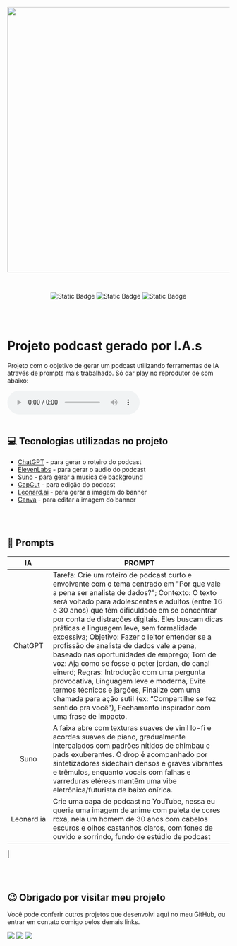 <p align="center">
    <img width="600" src="./banner.png">
</p>

<br>

<p align="center">
	<img alt="Static Badge" src="https://img.shields.io/badge/Dio-Course-blue">
	<img alt="Static Badge" src="https://img.shields.io/badge/Prompts-Project-purple">
  <img alt="Static Badge" src="https://img.shields.io/badge/license-MIT-green">
</p>

 <br>
 <br>

# Projeto podcast gerado por I.A.s

Projeto com o objetivo de gerar um podcast utilizando ferramentas de IA através de prompts mais trabalhado. Só dar play no reprodutor de som abaixo:

<audio controls>
  <source src="https://raw.githubusercontent.com/KevynFirst/podcast-IA/main/Podcast - Por que ser um analista de dados.mp3" type="audio/mpeg">
  Seu navegador não suporta o elemento de áudio.
</audio>

 <br>
 <br>

## 💻 Tecnologias utilizadas no projeto

- [ChatGPT](https://chat.openai.com/) - para gerar o roteiro do podcast
- [ElevenLabs](https://elevenlabs.io/) - para gerar o audio do podcast
- [Suno](https://suno.com/) - para gerar a musica de background
- [CapCut](https://www.capcut.com/pt-br/) - para edição do podcast
- [Leonard.ai](https://leonardo.ai/) - para gerar a imagem do banner
- [Canva](https://canva.com/) - para editar a imagem do banner

 <br>
 <br>

## 📄 Prompts


|   IA   | PROMPT                                                                                                                                                                                                                                                                         |
| :------: | ------------------------------------------------------------------------------------------------------------------------------------------------------------------------------------------------------------------------------------------------------------------------------ |
|   ChatGPT | Tarefa: Crie um roteiro de podcast curto e envolvente com o tema centrado em "Por que vale a pena ser analista de dados?"; Contexto: O texto será voltado para adolescentes e adultos (entre 16 e 30 anos) que têm dificuldade em se concentrar por conta de distrações digitais. Eles buscam dicas práticas e linguagem leve, sem formalidade excessiva; Objetivo: Fazer o leitor entender se a profissão de analista de dados vale a pena, baseado nas oportunidades de emprego; Tom de voz: Aja como se fosse o peter jordan, do canal einerd; Regras: Introdução com uma pergunta provocativa, Linguagem leve e moderna, Evite termos técnicos e jargões, Finalize com uma chamada para ação sutil (ex: “Compartilhe se fez sentido pra você”), Fechamento inspirador com uma frase de impacto.
| Suno | A faixa abre com texturas suaves de vinil lo-fi e acordes suaves de piano, gradualmente intercalados com padrões nítidos de chimbau e pads exuberantes. O drop é acompanhado por sintetizadores sidechain densos e graves vibrantes e trêmulos, enquanto vocais com falhas e varreduras etéreas mantêm uma vibe eletrônica/futurista de baixo onírica.
| Leonard.ia | Crie uma capa de podcast no YouTube, nessa eu queria uma imagem de anime com paleta de cores roxa, nela um homem de 30 anos com cabelos escuros e olhos castanhos claros, com fones de ouvido e sorrindo, fundo de estúdio de podcast
 |

 <br>
 <br>

## 😉 Obrigado por visitar meu projeto

<p>Você pode conferir outros projetos que desenvolvi aqui no meu GitHub, ou entrar em contato comigo pelos demais links.</p>

<a href = "mailto:kevynfirst@gmail.com"><img src="https://img.shields.io/badge/-Gmail-%23333?style=for-the-badge&logo=gmail&logoColor=white" target="_blank"></a>
<a href="https://instagram.com/kevynfirst" target="_blank"><img src="https://img.shields.io/badge/-Instagram-%23E4405F?style=for-the-badge&logo=instagram&logoColor=white" target="_blank"></a>
<a href="https://www.linkedin.com/in/kevynfirst" target="_blank"><img src="https://img.shields.io/badge/-LinkedIn-%230077B5?style=for-the-badge&logo=linkedIn&logoColor=white" target="blank"></a>
